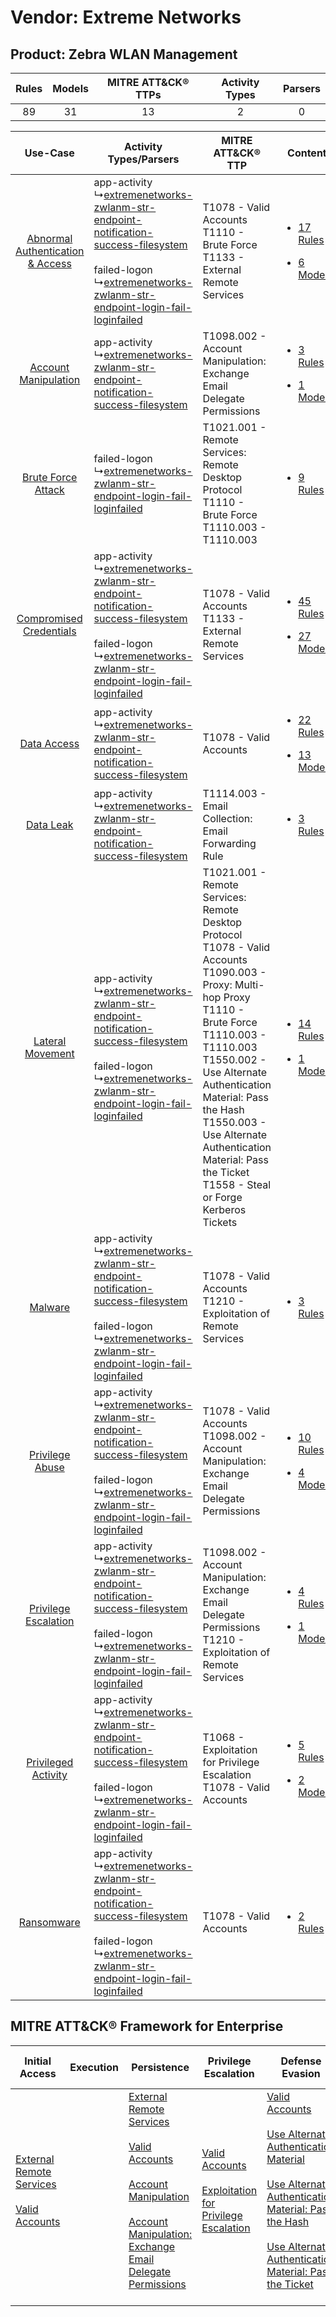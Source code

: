 Vendor: Extreme Networks
========================
Product: Zebra WLAN Management
------------------------------
| Rules | Models | MITRE ATT&CK® TTPs | Activity Types | Parsers |
|:-----:|:------:|:------------------:|:--------------:|:-------:|
|  89   |   31   |         13         |       2        |    0    |

|    Use-Case    | Activity Types/Parsers    | MITRE ATT&CK® TTP    | Content    |
|:----:| ---- | ---- | ---- |
| [Abnormal Authentication & Access](../../../UseCases/uc_abnormal_authentication_&_access.md) |  app-activity<br> ↳[extremenetworks-zwlanm-str-endpoint-notification-success-filesystem](Ps/pC_extremenetworkszwlanmstrendpointnotificationsuccessfilesystem.md)<br><br> failed-logon<br> ↳[extremenetworks-zwlanm-str-endpoint-login-fail-loginfailed](Ps/pC_extremenetworkszwlanmstrendpointloginfailloginfailed.md)<br> | T1078 - Valid Accounts<br>T1110 - Brute Force<br>T1133 - External Remote Services<br>    | [<ul><li>17 Rules</li></ul><ul><li>6 Models</li></ul>](RM/r_m_extreme_networks_zebra_wlan_management_Abnormal_Authentication_&_Access.md) |
|    [Account Manipulation](../../../UseCases/uc_account_manipulation.md)    |  app-activity<br> ↳[extremenetworks-zwlanm-str-endpoint-notification-success-filesystem](Ps/pC_extremenetworkszwlanmstrendpointnotificationsuccessfilesystem.md)<br>    | T1098.002 - Account Manipulation: Exchange Email Delegate Permissions<br>    | [<ul><li>3 Rules</li></ul><ul><li>1 Models</li></ul>](RM/r_m_extreme_networks_zebra_wlan_management_Account_Manipulation.md)    |
|    [Brute Force Attack](../../../UseCases/uc_brute_force_attack.md)    |  failed-logon<br> ↳[extremenetworks-zwlanm-str-endpoint-login-fail-loginfailed](Ps/pC_extremenetworkszwlanmstrendpointloginfailloginfailed.md)<br>    | T1021.001 - Remote Services: Remote Desktop Protocol<br>T1110 - Brute Force<br>T1110.003 - T1110.003<br>    | [<ul><li>9 Rules</li></ul>](RM/r_m_extreme_networks_zebra_wlan_management_Brute_Force_Attack.md)    |
|          [Compromised Credentials](../../../UseCases/uc_compromised_credentials.md)          |  app-activity<br> ↳[extremenetworks-zwlanm-str-endpoint-notification-success-filesystem](Ps/pC_extremenetworkszwlanmstrendpointnotificationsuccessfilesystem.md)<br><br> failed-logon<br> ↳[extremenetworks-zwlanm-str-endpoint-login-fail-loginfailed](Ps/pC_extremenetworkszwlanmstrendpointloginfailloginfailed.md)<br> | T1078 - Valid Accounts<br>T1133 - External Remote Services<br>    | [<ul><li>45 Rules</li></ul><ul><li>27 Models</li></ul>](RM/r_m_extreme_networks_zebra_wlan_management_Compromised_Credentials.md)         |
|    [Data Access](../../../UseCases/uc_data_access.md)    |  app-activity<br> ↳[extremenetworks-zwlanm-str-endpoint-notification-success-filesystem](Ps/pC_extremenetworkszwlanmstrendpointnotificationsuccessfilesystem.md)<br>    | T1078 - Valid Accounts<br>    | [<ul><li>22 Rules</li></ul><ul><li>13 Models</li></ul>](RM/r_m_extreme_networks_zebra_wlan_management_Data_Access.md)    |
|    [Data Leak](../../../UseCases/uc_data_leak.md)    |  app-activity<br> ↳[extremenetworks-zwlanm-str-endpoint-notification-success-filesystem](Ps/pC_extremenetworkszwlanmstrendpointnotificationsuccessfilesystem.md)<br>    | T1114.003 - Email Collection: Email Forwarding Rule<br>    | [<ul><li>3 Rules</li></ul>](RM/r_m_extreme_networks_zebra_wlan_management_Data_Leak.md)    |
|    [Lateral Movement](../../../UseCases/uc_lateral_movement.md)    |  app-activity<br> ↳[extremenetworks-zwlanm-str-endpoint-notification-success-filesystem](Ps/pC_extremenetworkszwlanmstrendpointnotificationsuccessfilesystem.md)<br><br> failed-logon<br> ↳[extremenetworks-zwlanm-str-endpoint-login-fail-loginfailed](Ps/pC_extremenetworkszwlanmstrendpointloginfailloginfailed.md)<br> | T1021.001 - Remote Services: Remote Desktop Protocol<br>T1078 - Valid Accounts<br>T1090.003 - Proxy: Multi-hop Proxy<br>T1110 - Brute Force<br>T1110.003 - T1110.003<br>T1550.002 - Use Alternate Authentication Material: Pass the Hash<br>T1550.003 - Use Alternate Authentication Material: Pass the Ticket<br>T1558 - Steal or Forge Kerberos Tickets<br> | [<ul><li>14 Rules</li></ul><ul><li>1 Models</li></ul>](RM/r_m_extreme_networks_zebra_wlan_management_Lateral_Movement.md)    |
|    [Malware](../../../UseCases/uc_malware.md)    |  app-activity<br> ↳[extremenetworks-zwlanm-str-endpoint-notification-success-filesystem](Ps/pC_extremenetworkszwlanmstrendpointnotificationsuccessfilesystem.md)<br><br> failed-logon<br> ↳[extremenetworks-zwlanm-str-endpoint-login-fail-loginfailed](Ps/pC_extremenetworkszwlanmstrendpointloginfailloginfailed.md)<br> | T1078 - Valid Accounts<br>T1210 - Exploitation of Remote Services<br>    | [<ul><li>3 Rules</li></ul>](RM/r_m_extreme_networks_zebra_wlan_management_Malware.md)    |
|    [Privilege Abuse](../../../UseCases/uc_privilege_abuse.md)    |  app-activity<br> ↳[extremenetworks-zwlanm-str-endpoint-notification-success-filesystem](Ps/pC_extremenetworkszwlanmstrendpointnotificationsuccessfilesystem.md)<br><br> failed-logon<br> ↳[extremenetworks-zwlanm-str-endpoint-login-fail-loginfailed](Ps/pC_extremenetworkszwlanmstrendpointloginfailloginfailed.md)<br> | T1078 - Valid Accounts<br>T1098.002 - Account Manipulation: Exchange Email Delegate Permissions<br>    | [<ul><li>10 Rules</li></ul><ul><li>4 Models</li></ul>](RM/r_m_extreme_networks_zebra_wlan_management_Privilege_Abuse.md)    |
|    [Privilege Escalation](../../../UseCases/uc_privilege_escalation.md)    |  app-activity<br> ↳[extremenetworks-zwlanm-str-endpoint-notification-success-filesystem](Ps/pC_extremenetworkszwlanmstrendpointnotificationsuccessfilesystem.md)<br><br> failed-logon<br> ↳[extremenetworks-zwlanm-str-endpoint-login-fail-loginfailed](Ps/pC_extremenetworkszwlanmstrendpointloginfailloginfailed.md)<br> | T1098.002 - Account Manipulation: Exchange Email Delegate Permissions<br>T1210 - Exploitation of Remote Services<br>    | [<ul><li>4 Rules</li></ul><ul><li>1 Models</li></ul>](RM/r_m_extreme_networks_zebra_wlan_management_Privilege_Escalation.md)    |
|    [Privileged Activity](../../../UseCases/uc_privileged_activity.md)    |  app-activity<br> ↳[extremenetworks-zwlanm-str-endpoint-notification-success-filesystem](Ps/pC_extremenetworkszwlanmstrendpointnotificationsuccessfilesystem.md)<br><br> failed-logon<br> ↳[extremenetworks-zwlanm-str-endpoint-login-fail-loginfailed](Ps/pC_extremenetworkszwlanmstrendpointloginfailloginfailed.md)<br> | T1068 - Exploitation for Privilege Escalation<br>T1078 - Valid Accounts<br>    | [<ul><li>5 Rules</li></ul><ul><li>2 Models</li></ul>](RM/r_m_extreme_networks_zebra_wlan_management_Privileged_Activity.md)    |
|    [Ransomware](../../../UseCases/uc_ransomware.md)    |  app-activity<br> ↳[extremenetworks-zwlanm-str-endpoint-notification-success-filesystem](Ps/pC_extremenetworkszwlanmstrendpointnotificationsuccessfilesystem.md)<br><br> failed-logon<br> ↳[extremenetworks-zwlanm-str-endpoint-login-fail-loginfailed](Ps/pC_extremenetworkszwlanmstrendpointloginfailloginfailed.md)<br> | T1078 - Valid Accounts<br>    | [<ul><li>2 Rules</li></ul>](RM/r_m_extreme_networks_zebra_wlan_management_Ransomware.md)    |

MITRE ATT&CK® Framework for Enterprise
--------------------------------------
| Initial Access                                                                                                                                   | Execution | Persistence                                                                                                                                                                                                                                                                                                                                 | Privilege Escalation                                                                                                                                          | Defense Evasion                                                                                                                                                                                                                                                                                                                                                                           | Credential Access                                                                                                                                    | Discovery | Lateral Movement                                                                                                                                                                                                                                                                                                                                    | Collection                                                                                                                                                            | Command and Control                                                                                                                       | Exfiltration | Impact |
| ------------------------------------------------------------------------------------------------------------------------------------------------ | --------- | ------------------------------------------------------------------------------------------------------------------------------------------------------------------------------------------------------------------------------------------------------------------------------------------------------------------------------------------- | ------------------------------------------------------------------------------------------------------------------------------------------------------------- | ----------------------------------------------------------------------------------------------------------------------------------------------------------------------------------------------------------------------------------------------------------------------------------------------------------------------------------------------------------------------------------------- | ---------------------------------------------------------------------------------------------------------------------------------------------------- | --------- | --------------------------------------------------------------------------------------------------------------------------------------------------------------------------------------------------------------------------------------------------------------------------------------------------------------------------------------------------- | --------------------------------------------------------------------------------------------------------------------------------------------------------------------- | ----------------------------------------------------------------------------------------------------------------------------------------- | ------------ | ------ |
| [External Remote Services](https://attack.mitre.org/techniques/T1133)<br><br>[Valid Accounts](https://attack.mitre.org/techniques/T1078)<br><br> |           | [External Remote Services](https://attack.mitre.org/techniques/T1133)<br><br>[Valid Accounts](https://attack.mitre.org/techniques/T1078)<br><br>[Account Manipulation](https://attack.mitre.org/techniques/T1098)<br><br>[Account Manipulation: Exchange Email Delegate Permissions](https://attack.mitre.org/techniques/T1098/002)<br><br> | [Valid Accounts](https://attack.mitre.org/techniques/T1078)<br><br>[Exploitation for Privilege Escalation](https://attack.mitre.org/techniques/T1068)<br><br> | [Valid Accounts](https://attack.mitre.org/techniques/T1078)<br><br>[Use Alternate Authentication Material](https://attack.mitre.org/techniques/T1550)<br><br>[Use Alternate Authentication Material: Pass the Hash](https://attack.mitre.org/techniques/T1550/002)<br><br>[Use Alternate Authentication Material: Pass the Ticket](https://attack.mitre.org/techniques/T1550/003)<br><br> | [Brute Force](https://attack.mitre.org/techniques/T1110)<br><br>[Steal or Forge Kerberos Tickets](https://attack.mitre.org/techniques/T1558)<br><br> |           | [Exploitation of Remote Services](https://attack.mitre.org/techniques/T1210)<br><br>[Remote Services](https://attack.mitre.org/techniques/T1021)<br><br>[Use Alternate Authentication Material](https://attack.mitre.org/techniques/T1550)<br><br>[Remote Services: Remote Desktop Protocol](https://attack.mitre.org/techniques/T1021/001)<br><br> | [Email Collection](https://attack.mitre.org/techniques/T1114)<br><br>[Email Collection: Email Forwarding Rule](https://attack.mitre.org/techniques/T1114/003)<br><br> | [Proxy: Multi-hop Proxy](https://attack.mitre.org/techniques/T1090/003)<br><br>[Proxy](https://attack.mitre.org/techniques/T1090)<br><br> |              |        |
